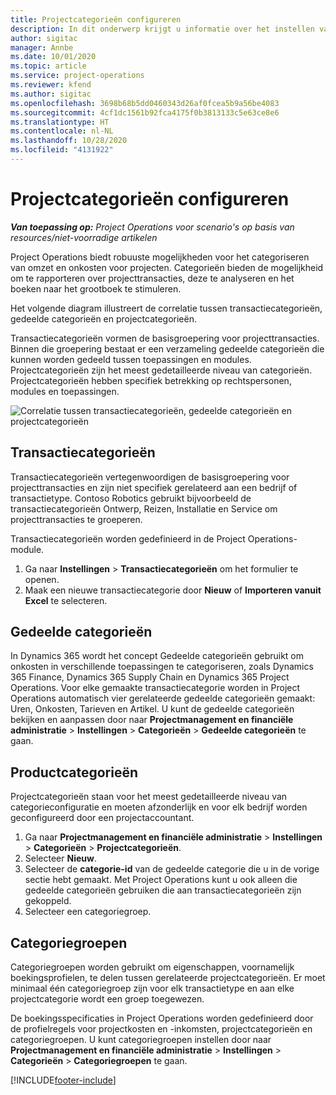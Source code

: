 ```yaml
---
title: Projectcategorieën configureren
description: In dit onderwerp krijgt u informatie over het instellen van projectcategorieën.
author: sigitac
manager: Annbe
ms.date: 10/01/2020
ms.topic: article
ms.service: project-operations
ms.reviewer: kfend
ms.author: sigitac
ms.openlocfilehash: 3698b68b5dd0460343d26af0fcea5b9a56be4083
ms.sourcegitcommit: 4cf1dc1561b92fca4175f0b3813133c5e63ce8e6
ms.translationtype: HT
ms.contentlocale: nl-NL
ms.lasthandoff: 10/28/2020
ms.locfileid: "4131922"
---
```

# <a name="configure-project-categories"></a>Projectcategorieën configureren

_**Van toepassing op:** Project Operations voor scenario's op basis van resources/niet-voorradige artikelen_

Project Operations biedt robuuste mogelijkheden voor het categoriseren van omzet en onkosten voor projecten. Categorieën bieden de mogelijkheid om te rapporteren over projecttransacties, deze te analyseren en het boeken naar het grootboek te stimuleren.

Het volgende diagram illustreert de correlatie tussen transactiecategorieën, gedeelde categorieën en projectcategorieën. 

Transactiecategorieën vormen de basisgroepering voor projecttransacties. Binnen die groepering bestaat er een verzameling gedeelde categorieën die kunnen worden gedeeld tussen toepassingen en modules. Projectcategorieën zijn het meest gedetailleerde niveau van categorieën. Projectcategorieën hebben specifiek betrekking op rechtspersonen, modules en toepassingen.

![Correlatie tussen transactiecategorieën, gedeelde categorieën en projectcategorieën](media/project-categories.png)

## <a name="transaction-categories"></a>Transactiecategorieën

Transactiecategorieën vertegenwoordigen de basisgroepering voor projecttransacties en zijn niet specifiek gerelateerd aan een bedrijf of transactietype. Contoso Robotics gebruikt bijvoorbeeld de transactiecategorieën Ontwerp, Reizen, Installatie en Service om projecttransacties te groeperen.

Transactiecategorieën worden gedefinieerd in de Project Operations-module. 
1. Ga naar **Instellingen** \> **Transactiecategorieën** om het formulier te openen. 
2. Maak een nieuwe transactiecategorie door **Nieuw** of **Importeren vanuit Excel** te selecteren.

## <a name="shared-categories"></a>Gedeelde categorieën

In Dynamics 365 wordt het concept Gedeelde categorieën gebruikt om onkosten in verschillende toepassingen te categoriseren, zoals Dynamics 365 Finance, Dynamics 365 Supply Chain en Dynamics 365 Project Operations. Voor elke gemaakte transactiecategorie worden in Project Operations automatisch vier gerelateerde gedeelde categorieën gemaakt: Uren, Onkosten, Tarieven en Artikel. U kunt de gedeelde categorieën bekijken en aanpassen door naar **Projectmanagement en financiële administratie** \> **Instellingen** \> **Categorieën** \> **Gedeelde categorieën** te gaan.

## <a name="project-categories"></a>Productcategorieën

Projectcategorieën staan voor het meest gedetailleerde niveau van categorieconfiguratie en moeten afzonderlijk en voor elk bedrijf worden geconfigureerd door een projectaccountant.

1. Ga naar **Projectmanagement en financiële administratie** \> **Instellingen** \> **Categorieën** \> **Projectcategorieën**.
2. Selecteer **Nieuw**.
3. Selecteer de **categorie-id** van de gedeelde categorie die u in de vorige sectie hebt gemaakt. Met Project Operations kunt u ook alleen die gedeelde categorieën gebruiken die aan transactiecategorieën zijn gekoppeld.
4. Selecteer een categoriegroep.

## <a name="category-groups"></a>Categoriegroepen

Categoriegroepen worden gebruikt om eigenschappen, voornamelijk boekingsprofielen, te delen tussen gerelateerde projectcategorieën. Er moet minimaal één categoriegroep zijn voor elk transactietype en aan elke projectcategorie wordt een groep toegewezen.

De boekingsspecificaties in Project Operations worden gedefinieerd door de profielregels voor projectkosten en -inkomsten, projectcategorieën en categoriegroepen. U kunt categoriegroepen instellen door naar **Projectmanagement en financiële administratie** \> **Instellingen** \> **Categorieën** \> **Categoriegroepen** te gaan.


[!INCLUDE[footer-include](../includes/footer-banner.md)]
